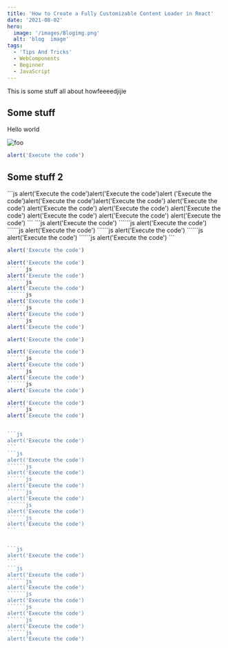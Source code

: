 ```yaml
---
title: 'How to Create a Fully Customizable Content Loader in React'
date: '2021-08-02'
hero:
  image: '/images/Blogimg.png'
  alt: 'blog  image'
tags:
  - 'Tips And Tricks'
  - WebComponents
  - Beginner
  - JavaScript
---
```


This is some stuff all about howfeeeedjijie

 <div class="sticky-title">

## Some stuff
   </div>

Hello world

![foo](/images/Blogimg.png)


```js
alert('Execute the code')
```
 <div class="sticky-title">

## Some stuff 2
   </div>
```js
alert('Execute the code')alert('Execute the code')alert    ('Execute the code')alert('Execute the code')alert('Execute the code') alert('Execute the code')       alert('Execute the code')
alert('Execute the code')
alert('Execute the code')
alert('Execute the code')
alert('Execute the code')
alert('Execute the code')
```
```js
alert('Execute the code')
``````js
alert('Execute the code')
``````js
alert('Execute the code')
``````js
alert('Execute the code')
``````js
alert('Execute the code')
``````js
alert('Execute the code')
```

```js
alert('Execute the code')
```
```js
alert('Execute the code')
``````js
alert('Execute the code')
``````js
alert('Execute the code')
``````js
alert('Execute the code')
``````js
alert('Execute the code')
``````js
alert('Execute the code')
```

```js
alert('Execute the code')
```
```js
alert('Execute the code')
``````js
alert('Execute the code')
``````js
alert('Execute the code')
``````js
alert('Execute the code')
````
``````js
alert('Execute the code')
``````js
alert('Execute the code')


```js
alert('Execute the code')
```
```js
alert('Execute the code')
``````js
alert('Execute the code')
``````js
alert('Execute the code')
``````js
alert('Execute the code')
``````js
alert('Execute the code')
``````js
alert('Execute the code')
```


```js
alert('Execute the code')
```
```js
alert('Execute the code')
``````js
alert('Execute the code')
``````js
alert('Execute the code')
``````js
alert('Execute the code')
``````js
alert('Execute the code')
``````js
alert('Execute the code')